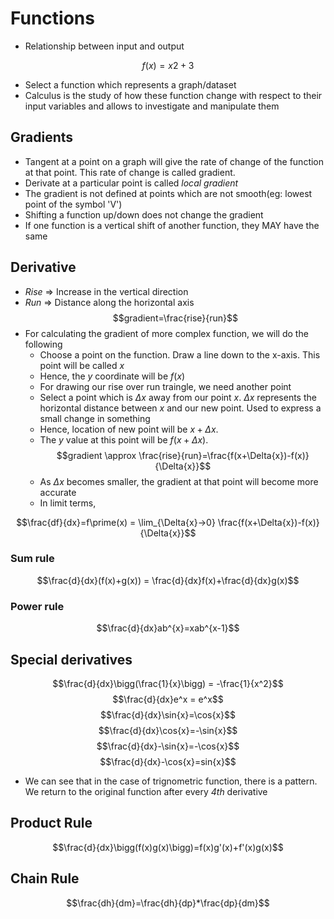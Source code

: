 # Functions

- Relationship between input and output

$$f(x) = x2+3$$

- Select a function which represents a graph/dataset
- Calculus is the study of how these function change with respect to their input variables and allows to investigate and manipulate them

## Gradients

- Tangent at a point on a graph will give the rate of change of the function at that point. This rate of change is called gradient.
- Derivate at a particular point is called _local gradient_
- The gradient is not defined at points which are not smooth(eg: lowest point of the symbol 'V')
- Shifting a function up/down does not change the gradient
- If one function is a vertical shift of another function, they MAY have the same 

## Derivative

- _Rise_ => Increase in the vertical direction
- _Run_ => Distance along the horizontal axis
$$gradient=\frac{rise}{run}$$
- For calculating the gradient of more complex function, we will do the following
  - Choose a point on the function. Draw a line down to the x-axis. This point will be called $x$
  - Hence, the $y$ coordinate will be $f(x)$
  - For drawing our rise over run traingle, we need another point
  - Select a point which is $\Delta{x}$ away from our point $x$. $\Delta{x}$ represents the horizontal distance between $x$ and our new point. Used to express a small change in something
  - Hence, location of new point will be $x+\Delta{x}$.
  - The $y$ value at this point will be $f(x+\Delta{x})$.
$$gradient \approx \frac{rise}{run}=\frac{f(x+\Delta{x})-f(x)}{\Delta{x}}$$
  - As $\Delta{x}$ becomes smaller, the gradient at that point will become more accurate
  - In limit terms,

$$\frac{df}{dx}=f\prime(x) = \lim_{\Delta{x}->0} \frac{f(x+\Delta{x})-f(x)}{\Delta{x}}$$

### Sum rule
$$\frac{d}{dx}(f(x)+g(x)) = \frac{d}{dx}f(x)+\frac{d}{dx}g(x)$$
### Power rule
$$\frac{d}{dx}ab^{x}=xab^{x-1}$$

## Special derivatives

$$\frac{d}{dx}\bigg(\frac{1}{x}\bigg) = -\frac{1}{x^2}$$
$$\frac{d}{dx}e^x = e^x$$
$$\frac{d}{dx}\sin{x}=\cos{x}$$
$$\frac{d}{dx}\cos{x}=-\sin{x}$$
$$\frac{d}{dx}-\sin{x}=-\cos{x}$$
$$\frac{d}{dx}-\cos{x}=sin{x}$$

- We can see that in the case of trignometric function, there is a pattern. We return to the original function after every _4th_ derivative

## Product Rule

$$\frac{d}{dx}\bigg(f(x)g(x)\bigg)=f(x)g'(x)+f'(x)g(x)$$

## Chain Rule

$$\frac{dh}{dm}=\frac{dh}{dp}*\frac{dp}{dm}$$
